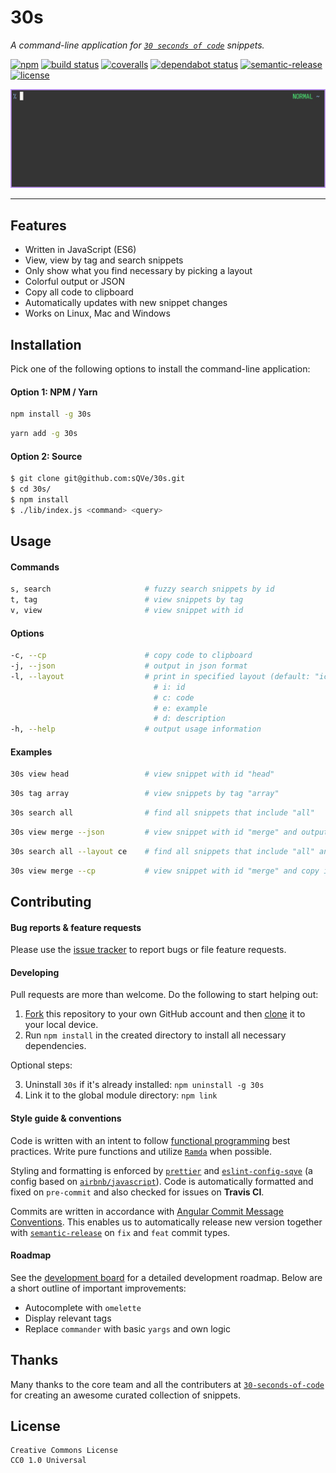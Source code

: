 # 30s

_A command-line application for [`30 seconds of code`](https://github.com/30-seconds/30-seconds-of-code/) snippets._

[![npm](https://img.shields.io/npm/v/30s.svg)](https://www.npmjs.com/package/30s) [![build status](https://travis-ci.org/sQVe/30s.svg?branch=master)](https://travis-ci.org/sQVe/30s) [![coveralls](https://coveralls.io/repos/github/sQVe/30s/badge.svg)](https://coveralls.io/github/sQVe/30s) [![dependabot status](https://api.dependabot.com/badges/status?host=github&repo=sQVe/30s)](https://dependabot.com) [![semantic-release](https://img.shields.io/badge/%20%20%F0%9F%93%A6%F0%9F%9A%80-semantic--release-e10079.svg)](https://github.com/semantic-release/semantic-release) [![license](https://img.shields.io/badge/license-CC0--1.0-blue.svg)](https://github.com/sQVe/30s/blob/develop/LICENSE)

![Demo](/.github/demo.gif?raw=true)

<hr>

## Features

- Written in JavaScript (ES6)
- View, view by tag and search snippets
- Only show what you find necessary by picking a layout
- Colorful output or JSON
- Copy all code to clipboard
- Automatically updates with new snippet changes
- Works on Linux, Mac and Windows

## Installation

Pick one of the following options to install the command-line application:

#### Option 1: NPM / Yarn

```bash
npm install -g 30s
```

```bash
yarn add -g 30s
```

#### Option 2: Source

```bash
$ git clone git@github.com:sQVe/30s.git
$ cd 30s/
$ npm install
$ ./lib/index.js <command> <query>
```

## Usage

#### Commands

```bash
s, search                     # fuzzy search snippets by id
t, tag                        # view snippets by tag
v, view                       # view snippet with id
```

#### Options

```bash
-c, --cp                      # copy code to clipboard
-j, --json                    # output in json format
-l, --layout                  # print in specified layout (default: "iced")
                                # i: id
                                # c: code
                                # e: example
                                # d: description
-h, --help                    # output usage information
```

#### Examples

```bash
30s view head                 # view snippet with id "head"
```

```bash
30s tag array                 # view snippets by tag "array"
```

```bash
30s search all                # find all snippets that include "all"
```

```bash
30s view merge --json         # view snippet with id "merge" and output as json
```

```bash
30s search all --layout ce    # find all snippets that include "all" and print only code and example
```

```bash
30s view merge --cp           # view snippet with id "merge" and copy it's code
```

## Contributing

#### Bug reports & feature requests

Please use the [issue tracker](https://github.com/sQVe/30s/issues) to report bugs or file feature requests.

#### Developing

Pull requests are more than welcome. Do the following to start helping out:

1. [Fork](https://help.github.com/articles/fork-a-repo/) this repository to your own GitHub account and then [clone](https://help.github.com/articles/cloning-a-repository/) it to your local device.
2. Run `npm install` in the created directory to install all necessary dependencies.

Optional steps:

3. Uninstall `30s` if it's already installed: `npm uninstall -g 30s`
4. Link it to the global module directory: `npm link`

#### Style guide & conventions

Code is written with an intent to follow [functional programming](https://en.wikipedia.org/wiki/Functional_programming) best practices. Write pure functions and utilize [`Ramda`](https://github.com/ramda/ramda) when possible.

Styling and formatting is enforced by [`prettier`](https://github.com/prettier/prettier) and [`eslint-config-sqve`](https://github.com/sQVe/eslint-config-sqve) (a config based on [`airbnb/javascript`](https://github.com/airbnb/javascript)). Code is automatically formatted and fixed on `pre-commit` and also checked for issues on **Travis CI**.

Commits are written in accordance with [Angular Commit Message Conventions](https://github.com/angular/angular.js/blob/master/DEVELOPERS.md#-git-commit-guidelines). This enables us to automatically release new version together with [`semantic-release`](https://github.com/semantic-release/semantic-release) on `fix` and `feat` commit types.

#### Roadmap

See the [development board](https://github.com/sQVe/30s/projects/1) for a detailed development roadmap. Below are a short outline of important improvements:

- Autocomplete with `omelette`
- Display relevant tags
- Replace `commander` with basic `yargs` and own logic

## Thanks

Many thanks to the core team and all the contributers at [`30-seconds-of-code`](https://github.com/Chalarangelo/30-seconds-of-code) for creating an awesome curated collection of snippets.

## License

```
Creative Commons License
CC0 1.0 Universal
```
